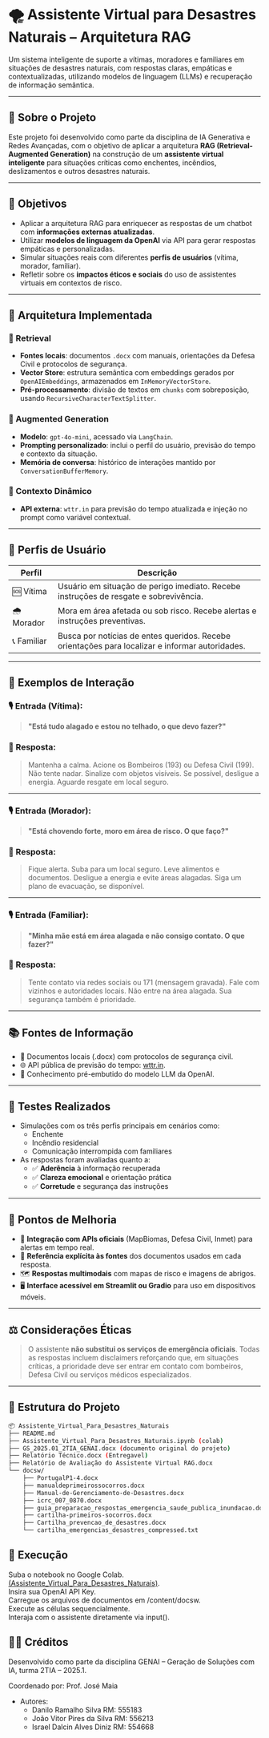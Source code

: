 # 🌪️ Assistente Virtual para Desastres Naturais – Arquitetura RAG

Um sistema inteligente de suporte a vítimas, moradores e familiares em situações de desastres naturais, com respostas claras, empáticas e contextualizadas, utilizando modelos de linguagem (LLMs) e recuperação de informação semântica.

---

## 📌 Sobre o Projeto

Este projeto foi desenvolvido como parte da disciplina de IA Generativa e Redes Avançadas, com o objetivo de aplicar a arquitetura **RAG (Retrieval-Augmented Generation)** na construção de um **assistente virtual inteligente** para situações críticas como enchentes, incêndios, deslizamentos e outros desastres naturais.

---

## 🎯 Objetivos

- Aplicar a arquitetura RAG para enriquecer as respostas de um chatbot com **informações externas atualizadas**.
- Utilizar **modelos de linguagem da OpenAI** via API para gerar respostas empáticas e personalizadas.
- Simular situações reais com diferentes **perfis de usuários** (vítima, morador, familiar).
- Refletir sobre os **impactos éticos e sociais** do uso de assistentes virtuais em contextos de risco.

---

## 🧠 Arquitetura Implementada

### 🔹 Retrieval
- **Fontes locais**: documentos `.docx` com manuais, orientações da Defesa Civil e protocolos de segurança.
- **Vector Store**: estrutura semântica com embeddings gerados por `OpenAIEmbeddings`, armazenados em `InMemoryVectorStore`.
- **Pré-processamento**: divisão de textos em `chunks` com sobreposição, usando `RecursiveCharacterTextSplitter`.

### 🔹 Augmented Generation
- **Modelo**: `gpt-4o-mini`, acessado via `LangChain`.
- **Prompting personalizado**: inclui o perfil do usuário, previsão do tempo e contexto da situação.
- **Memória de conversa**: histórico de interações mantido por `ConversationBufferMemory`.

### 🔹 Contexto Dinâmico
- **API externa**: `wttr.in` para previsão do tempo atualizada e injeção no prompt como variável contextual.

---

## 👥 Perfis de Usuário

| Perfil     | Descrição                                                                 |
|------------|---------------------------------------------------------------------------|
| 🆘 Vítima   | Usuário em situação de perigo imediato. Recebe instruções de resgate e sobrevivência. |
| 🌧️ Morador | Mora em área afetada ou sob risco. Recebe alertas e instruções preventivas.   |
| 📞 Familiar | Busca por notícias de entes queridos. Recebe orientações para localizar e informar autoridades. |

---

## 💬 Exemplos de Interação

### 🎙️ Entrada (Vítima):
> **"Está tudo alagado e estou no telhado, o que devo fazer?"**

### 🤖 Resposta:
> Mantenha a calma. Acione os Bombeiros (193) ou Defesa Civil (199). Não tente nadar. Sinalize com objetos visíveis. Se possível, desligue a energia. Aguarde resgate em local seguro.

---

### 🎙️ Entrada (Morador):
> **"Está chovendo forte, moro em área de risco. O que faço?"**

### 🤖 Resposta:
> Fique alerta. Suba para um local seguro. Leve alimentos e documentos. Desligue a energia e evite áreas alagadas. Siga um plano de evacuação, se disponível.

---

### 🎙️ Entrada (Familiar):
> **"Minha mãe está em área alagada e não consigo contato. O que fazer?"**

### 🤖 Resposta:
> Tente contato via redes sociais ou 171 (mensagem gravada). Fale com vizinhos e autoridades locais. Não entre na área alagada. Sua segurança também é prioridade.

---

## 📚 Fontes de Informação

- 📄 Documentos locais (.docx) com protocolos de segurança civil.
- 🌐 API pública de previsão do tempo: [wttr.in](https://wttr.in).
- 🤖 Conhecimento pré-embutido do modelo LLM da OpenAI.

---

## 🧪 Testes Realizados

- Simulações com os três perfis principais em cenários como:
  - Enchente
  - Incêndio residencial
  - Comunicação interrompida com familiares
- As respostas foram avaliadas quanto a:
  - ✅ **Aderência** à informação recuperada
  - ✅ **Clareza emocional** e orientação prática
  - ✅ **Corretude** e segurança das instruções

---

## 🧩 Pontos de Melhoria

- 🔄 **Integração com APIs oficiais** (MapBiomas, Defesa Civil, Inmet) para alertas em tempo real.
- 📎 **Referência explícita às fontes** dos documentos usados em cada resposta.
- 🗺️ **Respostas multimodais** com mapas de risco e imagens de abrigos.
- 🖥️ **Interface acessível em Streamlit ou Gradio** para uso em dispositivos móveis.

---

## ⚖️ Considerações Éticas

> O assistente **não substitui os serviços de emergência oficiais**. Todas as respostas incluem disclaimers reforçando que, em situações críticas, a prioridade deve ser entrar em contato com bombeiros, Defesa Civil ou serviços médicos especializados.

---

## 📁 Estrutura do Projeto
```bash
📦 Assistente_Virtual_Para_Desastres_Naturais
├── README.md
├── Assistente_Virtual_Para_Desastres_Naturais.ipynb (colab)
├── GS_2025.01_2TIA_GENAI.docx (documento original do projeto)
├── Relatório Técnico.docx (Entregavel)
├── Relatório de Avaliação do Assistente Virtual RAG.docx 
└── docsw/
    ├── PortugalP1-4.docx
    ├── manualdeprimeirossocorros.docx
    ├── Manual-de-Gerenciamento-de-Desastres.docx
    ├── icrc_007_0870.docx
    ├── guia_preparacao_respostas_emergencia_saude_publica_inundacao.docx
    ├── cartilha-primeiros-socorros.docx
    ├── Cartilha_prevencao_de_desastres.docx
    └── cartilha_emergencias_desastres_compressed.txt

```
## 🚀 Execução
Suba o notebook no Google Colab. [(Assistente_Virtual_Para_Desastres_Naturais)](https://colab.research.google.com/drive/1p_5ZCDpaA8EDqkkxtN_ON4Ui_5yhqnbD?usp=sharing).  
Insira sua OpenAI API Key.  
Carregue os arquivos de documentos em /content/docsw.  
Execute as células sequencialmente.  
Interaja com o assistente diretamente via input().

## 👨‍🏫 Créditos
Desenvolvido como parte da disciplina GENAI – Geração de Soluções com IA, turma 2TIA – 2025.1.

Coordenado por: Prof. José Maia
- Autores: 
    - Danilo Ramalho Silva RM: 555183
    - João Vitor Pires da Silva RM: 556213
    - Israel Dalcin Alves Diniz RM: 554668
